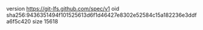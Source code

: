 version https://git-lfs.github.com/spec/v1
oid sha256:9436351494f101525613d6f1d46427e8302e52584c15a182236e3ddfa6f5c420
size 15618
